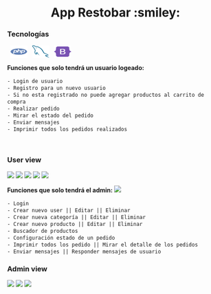 <div>
  <div>
    <h1 align="center">App Restobar :smiley:</h1>
  </div>
  
  <div>
    <h3>Tecnologías</h3>
    <code> <img align="center" alt="Rafa-Ts" height="30" width="40" src="https://raw.githubusercontent.com/devicons/devicon/master/icons/php/php-plain.svg"></code>
    <code> <img align="center" alt="Rafa-Ts" height="30" width="40" src="https://raw.githubusercontent.com/devicons/devicon/master/icons/mysql/mysql-plain.svg"></code>
    <code> <img align="center" alt="Rafa-Js" height="30" width="40" src="https://raw.githubusercontent.com/devicons/devicon/master/icons/bootstrap/bootstrap-plain.svg"></code>
  </div>
  
  **Funciones que solo tendrá un usuario logeado:**
  <!--START_SECTION:waka-->
  ```text
  - Login de usuario
  - Registro para un nuevo usuario
  - Si no esta registrado no puede agregar productos al carrito de compra
  - Realizar pedido
  - Mirar el estado del pedido
  - Enviar mensajes
  - Imprimir todos los pedidos realizados   
  ```
  <!--END_SECTION:waka-->
</div>
<br>
<div>
  <h3 >User view</h3>
</div>
<img src="https://user-images.githubusercontent.com/54756448/149158535-f09eaf7b-1c5b-427c-bcfa-51b4aa780cc1.png" />
<img src="https://user-images.githubusercontent.com/54756448/149162932-900bb92a-7564-447b-b128-225e4656f203.png" />
<img src="https://user-images.githubusercontent.com/54756448/149163209-e05eb4bf-d719-4456-ba5b-5f02861ca37c.png" />
<img src="https://user-images.githubusercontent.com/54756448/149163427-ba959dce-2fa7-45e9-9cda-dd34332aa7d2.png" />
<img src="https://user-images.githubusercontent.com/54756448/149163625-d1059102-972a-4cf1-b2d8-ea08c4ea5276.png" />


**Funciones que solo tendrá el admin: 
  <a  href="https://restobarvilla.000webhostapp.com/" target="_blank"><img src="https://img.shields.io/badge/view-001847?style=for-the-badge&logo=view&logoColor=white" target="_blank"></a>**
  <!--START_SECTION:waka-->
  ```text
  - Login
  - Crear nuevo user || Editar || Eliminar
  - Crear nueva categoría || Editar || Eliminar
  - Crear nuevo producto || Editar || Eliminar
  - Buscador de productos 
  - Configuración estado de un pedido
  - Imprimir todos los pedido || Mirar el detalle de los pedidos
  - Enviar mensajes || Responder mensajes de usuario
  ```
  <!--END_SECTION:waka-->
  
<div>
  <h3 >Admin view</h3>
</div>
<img src="https://user-images.githubusercontent.com/54756448/149169486-8415c0bc-84a0-4f29-8d68-d4256738773c.png" />
<img src="https://user-images.githubusercontent.com/54756448/149169787-eeb9ca8b-6d83-4f0e-9693-1ab53b0f5cfc.png" />
<img src="https://user-images.githubusercontent.com/54756448/149170052-0104a51e-7910-4e6d-9a78-c55ee3a3e5b1.png" />
